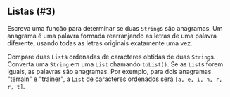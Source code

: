 ## Listas (#3)

Escreva uma função para determinar se duas `String`s são anagramas. Um anagrama é uma palavra formada rearranjando as letras de uma palavra diferente, usando todas as letras originais exatamente uma vez.

<div class="hint">

Compare duas `List`s ordenadas de caracteres obtidas de duas `String`s. Converta uma `String` em uma `List` chamando `toList()`. Se as `List`s forem iguais, as palavras são anagramas. Por exemplo, para dois anagramas "terrain" e "trainer", a `List` de caracteres ordenados será `[a, e, i, n, r, r, t]`.

</div>